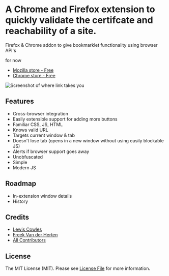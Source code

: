# A Chrome and Firefox extension to quickly validate the certifcate and reachability of a site.

Firefox &amp; Chrome addon to give bookmarklet functionality using browser API's

for now

- [Mozilla store - Free](https://addons.mozilla.org/en-US/firefox/addon/oh-dear-lewiscowles/)
- [Chrome store - Free](https://chrome.google.com/webstore/detail/oh-dear/gilidmallionanedemkljkkdiomhmgog)

![Screenshot of where link takes you](./Screenshot%202019-02-20%20at%2021.46.57.png)

## Features

* Cross-browser integration
* Easily extensible support for adding more buttons
* Familiar CSS, JS, HTML
* Knows valid URL
* Targets current window & tab
* Doesn't lose tab (opens in a new window without using easily blockable JS)
* Alerts if browser support goes away
* Unobfuscated
* Simple
* Modern JS

## Roadmap

* In-extension window details
* History

## Credits

- [Lewis Cowles](https://github.com/Lewiscowles1986)
- [Freek Van der Herten](https://github.com/freekmurze)
- [All Contributors]()

## License

The MIT License (MIT). Please see [License File](LICENSE.md) for more information.

